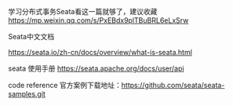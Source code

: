 


学习分布式事务Seata看这一篇就够了，建议收藏 
https://mp.weixin.qq.com/s/PxEBdx9plTBuBRL6eLxSrw

Seata中文文档

https://seata.io/zh-cn/docs/overview/what-is-seata.html

seata 使用手册
https://seata.apache.org/docs/user/api

code reference
官方案例下载地址：https://github.com/seata/seata-samples.git


